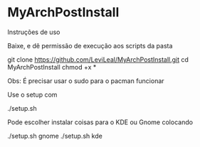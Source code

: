 # MyArchPostInstall

Instruções de uso

Baixe, e dê permissão de execução aos scripts da pasta

git clone https://github.com/LeviLeal/MyArchPostInstall.git
cd MyArchPostInstall
chmod +x *

Obs: É precisar usar o sudo para o pacman funcionar

Use o setup com

./setup.sh 

Pode escolher instalar coisas para o KDE ou Gnome colocando

./setup.sh gnome
./setup.sh kde